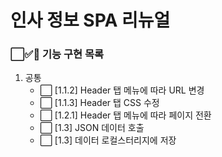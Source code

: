 # 인사 정보 SPA 리뉴얼

### ⬜✅🚨 기능 구현 목록

1. 공통
    + ⬜ [1.1.2] Header 탭 메뉴에 따라 URL 변경
    + ⬜ [1.1.3] Header 탭 CSS 수정
    + ⬜ [1.2.1] Header 탭 메뉴에 따라 페이지 전환
    + ⬜ [1.3] JSON 데이터 호출
    + ⬜ [1.3] 데이터 로컬스터리지에 저장 
    